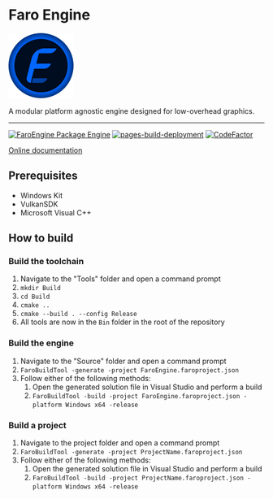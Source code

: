 # Faro Engine

![Logo](./Assets/Logo/Logo_128.png)

A modular platform agnostic engine designed for low-overhead graphics.

---

[![FaroEngine Package Engine](https://github.com/R00tDroid/FaroEngine/actions/workflows/build.yml/badge.svg)](https://github.com/R00tDroid/FaroEngine/actions/workflows/build.yml)
[![pages-build-deployment](https://github.com/R00tDroid/FaroEngine/actions/workflows/pages/pages-build-deployment/badge.svg)](https://github.com/R00tDroid/FaroEngine/actions/workflows/pages/pages-build-deployment)
[![CodeFactor](https://www.codefactor.io/repository/github/r00tdroid/faroengine/badge)](https://www.codefactor.io/repository/github/r00tdroid/faroengine)

[Online documentation](https://r00tdroid.github.io/FaroEngine)

## Prerequisites
* Windows Kit
* VulkanSDK
* Microsoft Visual C++

## How to build

### Build the toolchain
1. Navigate to the "Tools" folder and open a command prompt
2. `mkdir Build`
3. `cd Build`
4. `cmake ..`
5. `cmake --build . --config Release`
6. All tools are now in the `Bin` folder in the root of the repository

### Build the engine
1. Navigate to the "Source" folder and open a command prompt
2. `FaroBuildTool -generate -project FaroEngine.faroproject.json`
3. Follow either of the following methods:
    1. Open the generated solution file in Visual Studio and perform a build
    2. `FaroBuildTool -build -project FaroEngine.faroproject.json -platform Windows x64 -release`

### Build a project
1. Navigate to the project folder and open a command prompt
2. `FaroBuildTool -generate -project ProjectName.faroproject.json`
3. Follow either of the following methods:
    1. Open the generated solution file in Visual Studio and perform a build
    2. `FaroBuildTool -build -project ProjectName.faroproject.json -platform Windows x64 -release`
